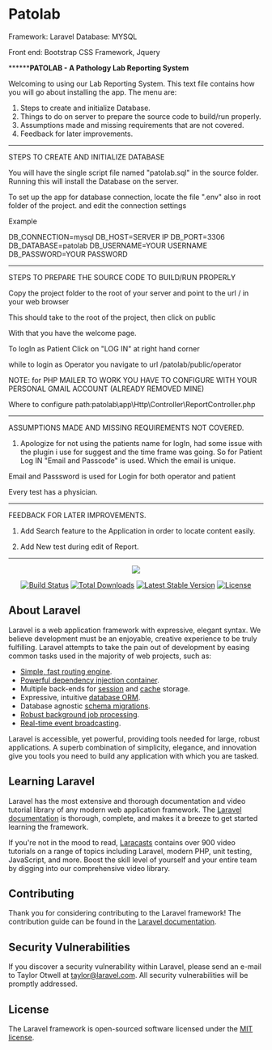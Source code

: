 # Patolab


Framework: Laravel
Database: MYSQL

Front end: Bootstrap CSS Framework, Jquery


************PATOLAB - A Pathology Lab Reporting System******

Welcoming to using our Lab Reporting System. This text file contains how you will go about installing the app. The menu are:

1. Steps to create and initialize Database.
2. Things to do on server to prepare the source code to build/run properly.
3. Assumptions made and missing requirements that are not covered.
4. Feedback for later improvements.


*****************************************************************************************************************************************************************

STEPS TO CREATE AND INITIALIZE DATABASE

You will have the single script file named "patolab.sql" in the source folder. Running this will install the Database on the server.

To set up the app for database connection, locate the file ".env" also in root folder of the project. and edit the connection settings

Example

DB_CONNECTION=mysql
DB_HOST=SERVER IP
DB_PORT=3306
DB_DATABASE=patolab
DB_USERNAME=YOUR USERNAME
DB_PASSWORD=YOUR PASSWORD


***************************************************************************************************************************




STEPS TO PREPARE THE SOURCE CODE TO BUILD/RUN PROPERLY

Copy the project folder to the root of your server and point to the url <servername>/<projectname> in your web browser

This should take to the root of the project, then click on public

With that you have the welcome page.

To logIn as Patient Click on "LOG IN" at right hand corner

while to login as Operator you navigate to url <servername>/patolab/public/operator

NOTE: for PHP MAILER TO WORK YOU HAVE TO CONFIGURE WITH YOUR PERSONAL GMAIL ACCOUNT (ALREADY REMOVED MINE)

Where to configure path:patolab\app\Http\Controller\ReportController.php


**************************************************************************************************************************************************************************

ASSUMPTIONS MADE AND MISSING REQUIREMENTS NOT COVERED.


1. Apologize for not using the patients name for logIn, had some issue with the plugin i use for suggest and the time frame was going. So for Patient Log IN "Email and Passcode" is used. Which the email is unique.

Email and Passsword is used for Login for both operator and patient

Every test has a physician.


********************************************************************************************************************************


FEEDBACK FOR LATER IMPROVEMENTS.


1. Add Search feature to the Application in order to locate content easily.

2. Add New test during edit of Report.


****************************************************************************************************************************





<p align="center"><img src="https://laravel.com/assets/img/components/logo-laravel.svg"></p>

<p align="center">
<a href="https://travis-ci.org/laravel/framework"><img src="https://travis-ci.org/laravel/framework.svg" alt="Build Status"></a>
<a href="https://packagist.org/packages/laravel/framework"><img src="https://poser.pugx.org/laravel/framework/d/total.svg" alt="Total Downloads"></a>
<a href="https://packagist.org/packages/laravel/framework"><img src="https://poser.pugx.org/laravel/framework/v/stable.svg" alt="Latest Stable Version"></a>
<a href="https://packagist.org/packages/laravel/framework"><img src="https://poser.pugx.org/laravel/framework/license.svg" alt="License"></a>
</p>

## About Laravel

Laravel is a web application framework with expressive, elegant syntax. We believe development must be an enjoyable, creative experience to be truly fulfilling. Laravel attempts to take the pain out of development by easing common tasks used in the majority of web projects, such as:

- [Simple, fast routing engine](https://laravel.com/docs/routing).
- [Powerful dependency injection container](https://laravel.com/docs/container).
- Multiple back-ends for [session](https://laravel.com/docs/session) and [cache](https://laravel.com/docs/cache) storage.
- Expressive, intuitive [database ORM](https://laravel.com/docs/eloquent).
- Database agnostic [schema migrations](https://laravel.com/docs/migrations).
- [Robust background job processing](https://laravel.com/docs/queues).
- [Real-time event broadcasting](https://laravel.com/docs/broadcasting).

Laravel is accessible, yet powerful, providing tools needed for large, robust applications. A superb combination of simplicity, elegance, and innovation give you tools you need to build any application with which you are tasked.

## Learning Laravel

Laravel has the most extensive and thorough documentation and video tutorial library of any modern web application framework. The [Laravel documentation](https://laravel.com/docs) is thorough, complete, and makes it a breeze to get started learning the framework.

If you're not in the mood to read, [Laracasts](https://laracasts.com) contains over 900 video tutorials on a range of topics including Laravel, modern PHP, unit testing, JavaScript, and more. Boost the skill level of yourself and your entire team by digging into our comprehensive video library.

## Contributing

Thank you for considering contributing to the Laravel framework! The contribution guide can be found in the [Laravel documentation](http://laravel.com/docs/contributions).

## Security Vulnerabilities

If you discover a security vulnerability within Laravel, please send an e-mail to Taylor Otwell at taylor@laravel.com. All security vulnerabilities will be promptly addressed.

## License

The Laravel framework is open-sourced software licensed under the [MIT license](http://opensource.org/licenses/MIT).



